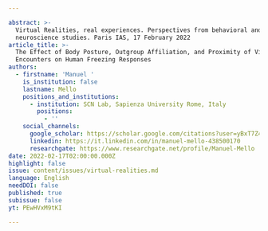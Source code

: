 ```yaml
---

abstract: >-
  Virtual Realities, real experiences. Perspectives from behavioral and
  neuroscience studies. Paris IAS, 17 February 2022
article_title: >-
  The Effect of Body Posture, Outgroup Affiliation, and Proximity of Virtual
  Encounters on Human Freezing Responses
authors:
  - firstname: 'Manuel '
    is_institution: false
    lastname: Mello
    positions_and_institutions:
      - institution: SCN Lab, Sapienza University Rome, Italy
        positions:
          - ''
    social_channels:
      google_scholar: https://scholar.google.com/citations?user=yBxT7Z4AAAAJ&hl=en
      linkedin: https://it.linkedin.com/in/manuel-mello-438500170
      researchgate: https://www.researchgate.net/profile/Manuel-Mello
date: 2022-02-17T02:00:00.000Z
highlight: false
issue: content/issues/virtual-realities.md
language: English
needDOI: false
published: true
subissue: false
yt: PEwHVxM9tKI

---
```



<Youtube yt="PEwHVxM9tKI" caption="The Effect of Body Posture, Outgroup Affiliation, and Proximity of Virtual Encounters on Human Freezing Responses"></Youtube>